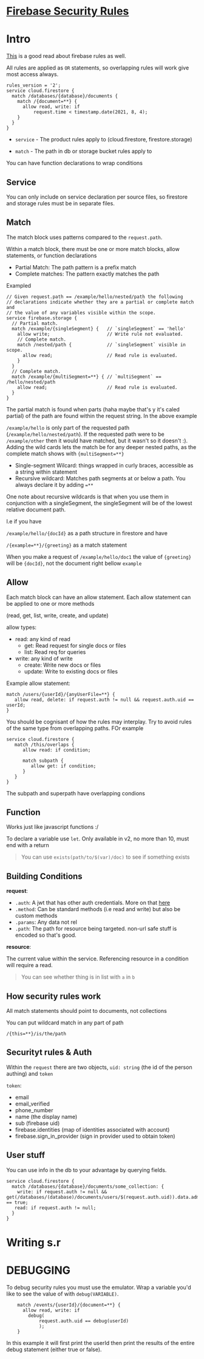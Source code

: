 # [Firebase Security Rules](https://firebase.google.com/docs/rules)

# Intro

[This](https://firebase.googleblog.com/2021/01/code-review-security-rules.html) is a good read about firebase rules as well.

All rules are applied as `OR` statements, so overlapping rules will work give
most access always.

```firestore.rules
rules_version = '2';
service cloud.firestore {
  match /databases/{database}/documents {
    match /{document=**} {
      allow read, write: if
          request.time < timestamp.date(2021, 8, 4);
    }
  }
}
```

-  `service` - The product rules apply to (cloud.firestore, firestore.storage)

-  `match` - The path in db or storage bucket rules apply to

You can have function declarations to wrap conditions

## Service

You can only include on service declaration per source files, so firestore and
storage rules must be in separate files.

## Match

The match block uses patterns compared to the `request.path`.

Within a match block, there must be one or more match blocks, allow statements,
or function declarations

-  Partial Match: The path pattern is a prefix match
-  Complete matches: The pattern exactly matches the path

Exampled

```firestore.rules
// Given request.path == /example/hello/nested/path the following
// declarations indicate whether they are a partial or complete match and
// the value of any variables visible within the scope.
service firebase.storage {
  // Partial match.
  match /example/{singleSegment} {   // `singleSegment` == 'hello'
    allow write;                     // Write rule not evaluated.
    // Complete match.
    match /nested/path {             // `singleSegment` visible in scope.
      allow read;                    // Read rule is evaluated.
    }
  }
  // Complete match.
  match /example/{multiSegment=**} { // `multiSegment` == /hello/nested/path
    allow read;                      // Read rule is evaluated.
  }
}
```

The partial match is found when parts (haha maybe that's y it's caled partial)
of the path are found within the request string. In the above example

`/example/hello` is only part of the requested path
(`/example/hello/nested/path`). If the requested path were to be
`/example/other` then it would have matched, but it wasn't so it doesn't :).
Adding the wild cards lets the match be for any deeper nested paths, as the
complete match shows with `{multiSegment=**}`

-  Single-segment Wilcard: things wrapped in curly braces, accessible as a string
   within statement
-  Recursive wildcard: Matches path segments at or below a path. You always
   declare it by adding `=**`

One note about recursive wildcards is that when you use them in conjunction with
a singleSegment, the singleSegment will be of the lowest relative document path.

I.e if you have

`/example/hello/{docId}` as a path structure in firestore and have

`/{example=**}/{greeting}` as a match statement

When you make a request of `/example/hello/doc1` the value of `{greeting}` will
be `{docId}`, not the document right bellow `example`

## Allow

Each match block can have an allow statement. Each allow statement can be
applied to one or more methods

(read, get, list, write, create, and update)

allow types:

-  read: any kind of read
   -  get: Read request for single docs or files
   -  list: Read req for queries
-  write: any kind of write
   -  create: Write new docs or files
   -  update: Write to existing docs or files

Example allow statement:

```
match /users/{userId}/{anyUserFile=**} {
   allow read, delete: if request.auth != null && request.auth.uid == userId;
}
```

You should be cognisant of how the rules may interplay. Try to avoid rules of
the same type from overlapping paths. FOr example

```firestore.rules
service cloud.firestore {
   match /this/overlaps {
      allow read: if condition;

      match subpath {
         allow get: if condition;
      }
   }
}
```

The subpath and superpath have overlapping condions

## Function

Works just like javascript functions :/

To declare a variable use `let`. Only available in v2, no more than 10, must
end with a return

> You can use `exists(path/to/$(var)/doc)` to see if something exists

## Building Conditions

**request**:

-  `.auth`: A jwt that has other auth credentials. More on that
   [here](https://firebase.google.com/docs/rules/rules-and-auth)
-  `.method`: Can be standard methods (i.e read and write) but also be custom
   methods
-  `.params`: Any data not rel
-  `.path`: The path for resource being targeted. non-url safe stuff is encoded
   so that's good.

**resource**:

The current value within the service. Referencing resource in a condition will
require a read.

> You can see whether thing is in list with `a` in `b`

## How security rules work

All match statements should point to documents, not collections

You can put wildcard match in any part of path

```
/{this=**}/is/the/path
```

## Securityt rules & Auth

Within the `request` there are two objects, `uid: string` (the id of the person
authing) and `token`

`token`:

-  email
-  email_verified
-  phone_number
-  name (the display name)
-  sub (firebase uid)
-  firebase.identities (map of identities associated with account)
-  firebase.sign_in_provider (sign in provider used to obtain token)

## User stuff

You can use info in the db to your advantage by querying fields.

```
service cloud.firestore {
  match /databases/{database}/documents/some_collection: {
    write: if request.auth != null && get(/databases/(database)/documents/users/$(request.auth.uid)).data.admin) == true;
   read: if request.auth != null;
  }
}
```

# Writing s.r


# DEBUGGING

To debug security rules you must use the emulator. Wrap a variable you'd like to
see the value of with `debug(VARIABLE)`.

```
    match /events/{userId}/{document=**} {
      allow read, write: if
        debug(
            request.auth.uid == debug(userId)
            );
    }
```

In this example it will first print the userId then print the results of the
entire debug statement (either true or false).
